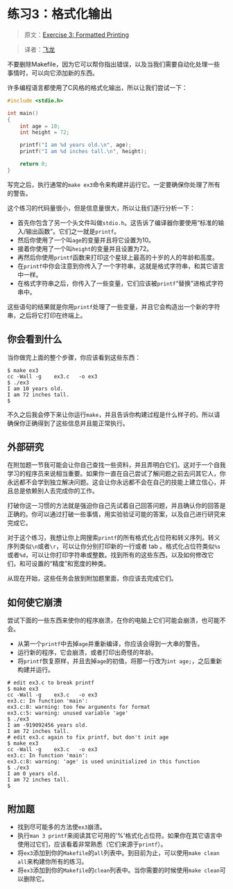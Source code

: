 # 练习3：格式化输出

> 原文：[Exercise 3: Formatted Printing](http://c.learncodethehardway.org/book/ex3.html)

> 译者：[飞龙](https://github.com/wizardforcel)

不要删除Makefile，因为它可以帮你指出错误，以及当我们需要自动化处理一些事情时，可以向它添加新的东西。

许多编程语言都使用了C风格的格式化输出，所以让我们尝试一下：

```c
#include <stdio.h>

int main()
{
    int age = 10;
    int height = 72;

    printf("I am %d years old.\n", age);
    printf("I am %d inches tall.\n", height);

    return 0;
}
```

写完之后，执行通常的`make ex3`命令来构建并运行它。一定要确保你处理了所有的警告。

这个练习的代码量很小，但是信息量很大，所以让我们逐行分析一下：

+ 首先你包含了另一个头文件叫做`stdio.h`。这告诉了编译器你要使用“标准的输入/输出函数”。它们之一就是`printf`。
+ 然后你使用了一个叫`age`的变量并且将它设置为10。
+ 接着你使用了一个叫`height`的变量并且设置为72。
+ 再然后你使用`printf`函数来打印这个星球上最高的十岁的人的年龄和高度。
+ 在`printf`中你会注意到你传入了一个字符串，这就是格式字符串，和其它语言中一样。
+ 在格式字符串之后，你传入了一些变量，它们应该被`printf`“替换”进格式字符串中。

这些语句的结果就是你用`printf`处理了一些变量，并且它会构造出一个新的字符串，之后将它打印在终端上。

## 你会看到什么

当你做完上面的整个步骤，你应该看到这些东西：

```shell
$ make ex3
cc -Wall -g    ex3.c   -o ex3
$ ./ex3
I am 10 years old.
I am 72 inches tall.
$
```

不久之后我会停下来让你运行`make`，并且告诉你构建过程是什么样子的。所以请确保你正确得到了这些信息并且能正常执行。

## 外部研究

在附加题一节我可能会让你自己查找一些资料，并且弄明白它们。这对于一个自我学习的程序员来说相当重要。如果你一直在自己尝试了解问题之前去问其它人，你永远都不会学到独立解决问题。这会让你永远都不会在自己的技能上建立信心，并且总是依赖别人去完成你的工作。

打破你这一习惯的方法就是强迫你自己先试着自己回答问题，并且确认你的回答是正确的。你可以通过打破一些事情，用实验验证可能的答案，以及自己进行研究来完成它。

对于这个练习，我想让你上网搜索`printf`的所有格式化占位符和转义序列。转义序列类似`\n`或者`\r`，可以让你分别打印新的一行或者 tab 。格式化占位符类似`%s`或者`%d`，可以让你打印字符串或整数。找到所有的这些东西，以及如何修改它们，和可设置的“精度”和宽度的种类。

从现在开始，这些任务会放到附加题里面，你应该去完成它们。

## 如何使它崩溃

尝试下面的一些东西来使你的程序崩溃，在你的电脑上它们可能会崩溃，也可能不会。

+ 从第一个`printf`中去掉`age`并重新编译，你应该会得到一大串的警告。
+ 运行新的程序，它会崩溃，或者打印出奇怪的年龄。
+ 将`printf`恢复原样，并且去掉`age`的初值，将那一行改为`int age;`，之后重新构建并运行。

```shell
# edit ex3.c to break printf
$ make ex3
cc -Wall -g    ex3.c   -o ex3
ex3.c: In function 'main':
ex3.c:8: warning: too few arguments for format
ex3.c:5: warning: unused variable 'age'
$ ./ex3
I am -919092456 years old.
I am 72 inches tall.
# edit ex3.c again to fix printf, but don't init age
$ make ex3
cc -Wall -g    ex3.c   -o ex3
ex3.c: In function 'main':
ex3.c:8: warning: 'age' is used uninitialized in this function
$ ./ex3
I am 0 years old.
I am 72 inches tall.
$
```

## 附加题

+ 找到尽可能多的方法使`ex3`崩溃。
+ 执行`man 3 printf`来阅读其它可用的'%'格式化占位符。如果你在其它语言中使用过它们，应该看着非常熟悉（它们来源于`printf`）。
+ 将`ex3`添加到你的`Makefile`的`all`列表中。到目前为止，可以使用`make clean all`来构建你所有的练习。
+ 将`ex3`添加到你的`Makefile`的`clean`列表中。当你需要的时候使用`make clean`可以删除它。
